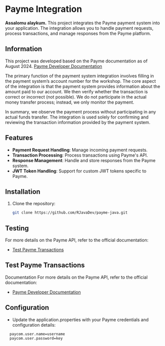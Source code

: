 # Payme Integration
**Assalomu alaykum.**
This project integrates the Payme payment system into your application. The integration allows you to handle payment requests, process transactions, and manage responses from the Payme platform.
## Information

This project was developed based on the Payme documentation as of August 2024. [Payme Developer Documentation](https://developer.help/paycom.uz)

The primary function of the payment system integration involves filling in the payment system’s account number for the workshop. The core aspect of the integration is that the payment system provides information about the amount paid to our account. We then verify whether the transaction is correct or incorrect (not possible). We do not participate in the actual money transfer process; instead, we only monitor the payment.

In summary, we observe the payment process without participating in any actual funds transfer. The integration is used solely for confirming and reviewing the transaction information provided by the payment system.

## Features

- **Payment Request Handling**: Manage incoming payment requests.
- **Transaction Processing**: Process transactions using Payme's API.
- **Response Management**: Handle and store responses from the Payme system.
- **JWT Token Handling**: Support for custom JWT tokens specific to Payme.

## Installation

1. Clone the repository:

   ```bash
   git clone https://github.com/RJavaDev/payme-java.git

## Testing
For more details on the Payme API, refer to the official documentation:
- [Test Payme Transactions](https://test.paycom.uz/instruction)

## Test Payme Transactions
Documentation
For more details on the Payme API, refer to the official documentation:
- [Payme Developer Documentation](https://developer.help/paycom.uz)

## Configuration

- Update the application.properties with your Payme credentials and configuration details:
```properties
  paycom.user.name=username
  paycom.user.password=key
